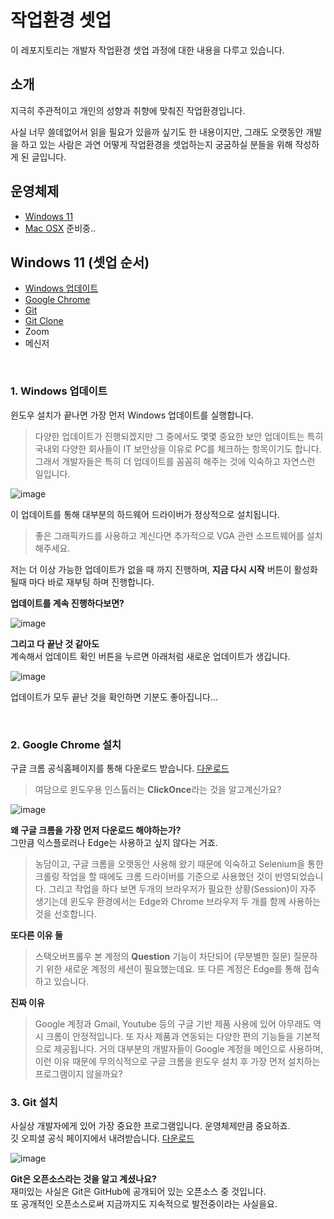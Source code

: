 # 작업환경 셋업
이 레포지토리는 개발자 작업환경 셋업 과정에 대한 내용을 다루고 있습니다.

## 소개

지극히 주관적이고 개인의 성향과 취향에 맞춰진 작업환경입니다.

사실 너무 쓸데없어서 읽을 필요가 있을까 싶기도 한 내용이지만, 그래도 오랫동안 개발을 하고 있는 사람은 과연 어떻게 작업환경을 셋업하는지 궁굼하실 분들을 위해 작성하게 된 글입니다.

## 운영체제
- [Windows 11](#windows-11)
- [Mac OSX](#mac-osx) 준비중..

## Windows 11 (셋업 순서)
- [Windows 업데이트](#1-windows-업데이트)
- [Google Chrome](#2-google-chrome-설치)
- [Git](#3-git-설치)
- [Git Clone](#4-git-clone)
- Zoom
- 메신저

<br />

### 1. Windows 업데이트

윈도우 설치가 끝나면 가장 먼저 Windows 업데이트를 실행합니다.  

> 다양한 업데이트가 진행되겠지만 그 중에서도 몇몇 중요한 보안 업데이트는 특히 국내외 다양한 회사들이 IT 보안상을 이유로 PC를 체크하는 항목이기도 합니다.
그래서 개발자들은 특히 더 업데이트를 꼼꼼히 해주는 것에 익숙하고 자연스런 일입니다.

![image](https://user-images.githubusercontent.com/52397976/136691738-909d555b-5092-4893-9520-d7c1cb30bac4.png)

이 업데이트를 통해 대부분의 하드웨어 드라이버가 정상적으로 설치됩니다. 
> 좋은 그래픽카드를 사용하고 계신다면 추가적으로 VGA 관련 소프트웨어를 설치해주세요.

저는 더 이상 가능한 업데이트가 없을 때 까지 진행하며, **지금 다시 시작** 버튼이 활성화 될때 마다 바로 재부팅 하며 진행합니다. 

**업데이트를 계속 진행하다보면?**

![image](https://user-images.githubusercontent.com/52397976/136691610-34d3b4fe-b847-45ca-8929-925b9d979cf1.png)

**그리고 다 끝난 것 같아도**  
계속해서 업데이트 확인 버튼을 누르면 아래처럼 새로운 업데이트가 생깁니다.

![image](https://user-images.githubusercontent.com/52397976/136691837-21e1fe35-1134-460e-9266-0e8cbd42e4fb.png)

업데이트가 모두 끝난 것을 확인하면 기분도 좋아집니다...

<br/>

### 2. Google Chrome 설치
구글 크롬 공식홈페이지를 통해 다운로드 받습니다. [다운로드](https://www.google.com/intl/ko/chrome/)
> 여담으로 윈도우용 인스톨러는 **ClickOnce**라는 것을 알고계신가요?

![image](https://user-images.githubusercontent.com/52397976/136692287-b7902374-333b-4230-9c95-1d9a49e5d5fd.png)

**왜 구글 크롬을 가장 먼저 다운로드 해야하는가?**  
그만큼 익스플로러나 Edge는 사용하고 싶지 않다는 거죠.
> 농담이고, 구글 크롬을 오랫동안 사용해 왔기 때문에 익숙하고 Selenium을 통한 크롤링 작업을 할 때에도 크롬 드라이버를 기준으로 사용했던 것이 반영되었습니다. 그리고 작업을 하다 보면 두개의 브라우저가 필요한 상황(Session)이 자주 생기는데 윈도우 환경에서는 Edge와 Chrome 브라우저 두 개를 함께 사용하는 것을 선호합니다.

**또다른 이유 둘**

> 스택오버프롤우 본 계정의 **Question** 기능이 차단되어 (무분별한 질문) 질문하기 위한 새로운 계정의 세션이 필요했는데요. 또 다른 계정은 Edge를 통해 접속하고 있습니다.

**진짜 이유**
> Google 계정과 Gmail, Youtube 등의 구글 기반 제품 사용에 있어 아무래도 역시 크롬이 안정적입니다. 또 자사 제품과 연동되는 다양한 편의 기능들을 기본적으로 제공됩니다. 거의 대부분의 개발자들이 Google 계정을 메인으로 사용하며, 이런 이유 때문에 무의식적으로 구글 크롬을 윈도우 설치 후 가장 먼저 설치하는 프로그램이지 않을까요?

### 3. Git 설치
사실상 개발자에게 있어 가장 중요한 프로그램입니다. 운영체제만큼 중요하죠.  
깃 오피셜 공식 페이지에서 내려받습니다. [다운로드](https://git-scm.com/downloads)

![image](https://user-images.githubusercontent.com/52397976/136694120-585eb5d2-ce1b-4aa3-88b4-999af0501253.png)

**Git은 오픈소스라는 것을 알고 계셨나요?**  
재미있는 사실은 Git은 GitHub에 공개되어 있는 오픈소스 중 것입니다.  
또 공개적인 오픈소스로써 지금까지도 지속적으로 발전중이라는 사실을요.
